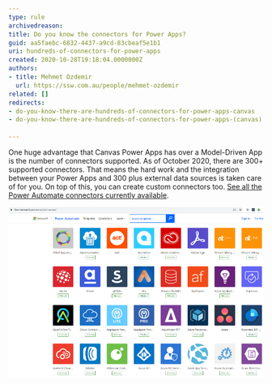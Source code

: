 ```yaml
---
type: rule
archivedreason: 
title: Do you know the connectors for Power Apps?
guid: aa5faebc-6832-4437-a9cd-83cbeaf5e1b1
uri: hundreds-of-connectors-for-power-apps
created: 2020-10-28T19:18:04.0000000Z
authors:
- title: Mehmet Ozdemir
  url: https://ssw.com.au/people/mehmet-ozdemir
related: []
redirects:
- do-you-know-there-are-hundreds-of-connectors-for-power-apps-canvas
- do-you-know-there-are-hundreds-of-connectors-for-power-apps-(canvas)

---
```


One huge advantage that Canvas Power Apps has over a Model-Driven App is the number of connectors supported. As of October 2020, there are 300+ supported connectors. That means the hard work and the integration between your Power Apps and 300 plus external data sources is taken care of for you. On top of this, you can create custom connectors too. [See all the Power Automate connectors currently available](https://make.powerautomate.com/connectors).

<!--endintro-->

![Figure: Microsoft connectors gallery is growing every day](connector-gallery.png)
